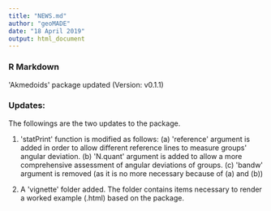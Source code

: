 ```yaml
---
title: "NEWS.md"
author: "geoMADE"
date: "18 April 2019"
output: html_document
---
```


### R Markdown

'Akmedoids' package updated (Version: v0.1.1)

### Updates:

The followings are the two updates to the package.

1. 'statPrint' function is modified as follows:
  (a) 'reference' argument is added in order to allow different reference lines to measure groups' angular deviation.
  (b) 'N.quant' argument is added to allow a more comprehensive assessment of angular deviations of groups. 
  (c) 'bandw' argument is removed (as it is no more necessary because of (a) and (b))

2. A 'vignette' folder added. The folder contains items necessary to render a worked example (.html) based on the package.

